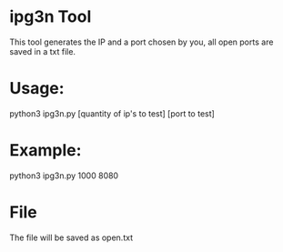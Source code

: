 # ipg3n Tool
This tool generates the IP and a port chosen by you, all open ports are saved in a txt file.
# Usage:
python3 ipg3n.py [quantity of ip's to test] [port to test]
# Example:
python3 ipg3n.py 1000 8080
# File
The file will be saved as open.txt
	        
